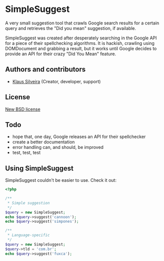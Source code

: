 # SimpleSuggest
A very small suggestion tool that crawls Google search results for a certain query and retrieves the "Did you mean" suggestion, if available.

SimpleSuggest was created after desperately searching in the Google API for a piece of their spellchecking algorithms. It is hackish, crawling using DOMDocument and grabbing a result, but it works until Google decides to provide an API for their crazy "Did You Mean" feature.

## Authors and contributors
* [Klaus Silveira](http://www.klaussilveira.com) (Creator, developer, support)

## License
[New BSD license](http://www.opensource.org/licenses/bsd-license.php)

## Todo
* hope that, one day, Google releases an API for their spellchecker
* create a better documentation
* error handling can, and should, be improved
* test, test, test

## Using SimpleSuggest
SimpleSuggest couldn't be easier to use. Check it out:

```php
<?php 

/**
 * Simple suggestion
 */
$query = new SimpleSuggest;
echo $query->suggest('cannoon');
echo $query->suggest('simpones');

/**
 * Language-specific
 */
$query = new SimpleSuggest;
$query->tld = 'com.br';
echo $query->suggest('fuxca');

```
